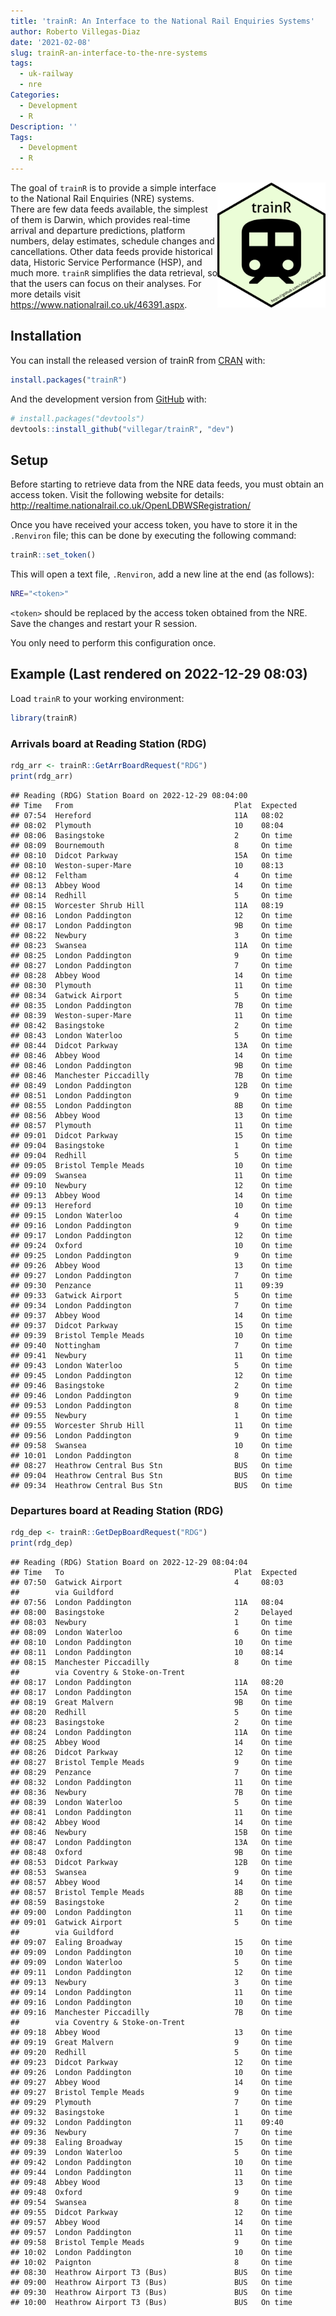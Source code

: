 ```yaml
---
title: 'trainR: An Interface to the National Rail Enquiries Systems'
author: Roberto Villegas-Diaz
date: '2021-02-08'
slug: trainR-an-interface-to-the-nre-systems
tags:
  - uk-railway
  - nre
Categories:
  - Development
  - R
Description: ''
Tags:
  - Development
  - R
---
```


<img src="https://raw.githubusercontent.com/villegar/trainR/main/inst/images/logo.png" alt="logo" align="right" height=200px/>

The goal of `trainR` is to provide a simple interface to the 
National Rail Enquiries (NRE) systems. There are few data feeds 
available, the simplest of them is Darwin, which provides real-time 
arrival and departure predictions, platform numbers, delay estimates, 
schedule changes and cancellations. Other data feeds provide historical 
data, Historic Service Performance (HSP), and much more. `trainR` 
simplifies the data retrieval, so that the users can focus on their 
analyses. For more details visit 
https://www.nationalrail.co.uk/46391.aspx.

## Installation

You can install the released version of trainR from [CRAN](https://CRAN.R-project.org) with:

``` r
install.packages("trainR")
```

And the development version from [GitHub](https://github.com/) with:

``` r
# install.packages("devtools")
devtools::install_github("villegar/trainR", "dev")
```

## Setup
Before starting to retrieve data from the NRE data feeds, you must obtain an access token. 
Visit the following website for details: http://realtime.nationalrail.co.uk/OpenLDBWSRegistration/

Once you have received your access token, you have to store it in the `.Renviron` file; this can be 
done by executing the following command:


```r
trainR::set_token()
```

This will open a text file, `.Renviron`, add a new line at the end (as follows):

```bash
NRE="<token>"
```

`<token>` should be replaced by the access token obtained from the NRE. Save the changes and restart 
your R session.

You only need to perform this configuration once.

## Example (Last rendered on 2022-12-29 08:03)

Load `trainR` to your working environment:

```r
library(trainR)
```

### Arrivals board at Reading Station (RDG)


```r
rdg_arr <- trainR::GetArrBoardRequest("RDG")
print(rdg_arr)
```

```
## Reading (RDG) Station Board on 2022-12-29 08:04:00
## Time   From                                    Plat  Expected
## 07:54  Hereford                                11A   08:02
## 08:02  Plymouth                                10    08:04
## 08:06  Basingstoke                             2     On time
## 08:09  Bournemouth                             8     On time
## 08:10  Didcot Parkway                          15A   On time
## 08:10  Weston-super-Mare                       10    08:13
## 08:12  Feltham                                 4     On time
## 08:13  Abbey Wood                              14    On time
## 08:14  Redhill                                 5     On time
## 08:15  Worcester Shrub Hill                    11A   08:19
## 08:16  London Paddington                       12    On time
## 08:17  London Paddington                       9B    On time
## 08:22  Newbury                                 3     On time
## 08:23  Swansea                                 11A   On time
## 08:25  London Paddington                       9     On time
## 08:27  London Paddington                       7     On time
## 08:28  Abbey Wood                              14    On time
## 08:30  Plymouth                                11    On time
## 08:34  Gatwick Airport                         5     On time
## 08:35  London Paddington                       7B    On time
## 08:39  Weston-super-Mare                       11    On time
## 08:42  Basingstoke                             2     On time
## 08:43  London Waterloo                         5     On time
## 08:44  Didcot Parkway                          13A   On time
## 08:46  Abbey Wood                              14    On time
## 08:46  London Paddington                       9B    On time
## 08:46  Manchester Piccadilly                   7B    On time
## 08:49  London Paddington                       12B   On time
## 08:51  London Paddington                       9     On time
## 08:55  London Paddington                       8B    On time
## 08:56  Abbey Wood                              13    On time
## 08:57  Plymouth                                11    On time
## 09:01  Didcot Parkway                          15    On time
## 09:04  Basingstoke                             1     On time
## 09:04  Redhill                                 5     On time
## 09:05  Bristol Temple Meads                    10    On time
## 09:09  Swansea                                 11    On time
## 09:10  Newbury                                 12    On time
## 09:13  Abbey Wood                              14    On time
## 09:13  Hereford                                10    On time
## 09:15  London Waterloo                         4     On time
## 09:16  London Paddington                       9     On time
## 09:17  London Paddington                       12    On time
## 09:24  Oxford                                  10    On time
## 09:25  London Paddington                       9     On time
## 09:26  Abbey Wood                              13    On time
## 09:27  London Paddington                       7     On time
## 09:30  Penzance                                11    09:39
## 09:33  Gatwick Airport                         5     On time
## 09:34  London Paddington                       7     On time
## 09:37  Abbey Wood                              14    On time
## 09:37  Didcot Parkway                          15    On time
## 09:39  Bristol Temple Meads                    10    On time
## 09:40  Nottingham                              7     On time
## 09:41  Newbury                                 11    On time
## 09:43  London Waterloo                         5     On time
## 09:45  London Paddington                       12    On time
## 09:46  Basingstoke                             2     On time
## 09:46  London Paddington                       9     On time
## 09:53  London Paddington                       8     On time
## 09:55  Newbury                                 1     On time
## 09:55  Worcester Shrub Hill                    11    On time
## 09:56  London Paddington                       9     On time
## 09:58  Swansea                                 10    On time
## 10:01  London Paddington                       8     On time
## 08:27  Heathrow Central Bus Stn                BUS   On time
## 09:04  Heathrow Central Bus Stn                BUS   On time
## 09:34  Heathrow Central Bus Stn                BUS   On time
```

### Departures board at Reading Station (RDG)


```r
rdg_dep <- trainR::GetDepBoardRequest("RDG")
print(rdg_dep)
```

```
## Reading (RDG) Station Board on 2022-12-29 08:04:04
## Time   To                                      Plat  Expected
## 07:50  Gatwick Airport                         4     08:03
##        via Guildford                           
## 07:56  London Paddington                       11A   08:04
## 08:00  Basingstoke                             2     Delayed
## 08:03  Newbury                                 1     On time
## 08:09  London Waterloo                         6     On time
## 08:10  London Paddington                       10    On time
## 08:11  London Paddington                       10    08:14
## 08:15  Manchester Piccadilly                   8     On time
##        via Coventry & Stoke-on-Trent           
## 08:17  London Paddington                       11A   08:20
## 08:17  London Paddington                       15A   On time
## 08:19  Great Malvern                           9B    On time
## 08:20  Redhill                                 5     On time
## 08:23  Basingstoke                             2     On time
## 08:24  London Paddington                       11A   On time
## 08:25  Abbey Wood                              14    On time
## 08:26  Didcot Parkway                          12    On time
## 08:27  Bristol Temple Meads                    9     On time
## 08:29  Penzance                                7     On time
## 08:32  London Paddington                       11    On time
## 08:36  Newbury                                 7B    On time
## 08:39  London Waterloo                         5     On time
## 08:41  London Paddington                       11    On time
## 08:42  Abbey Wood                              14    On time
## 08:46  Newbury                                 15B   On time
## 08:47  London Paddington                       13A   On time
## 08:48  Oxford                                  9B    On time
## 08:53  Didcot Parkway                          12B   On time
## 08:53  Swansea                                 9     On time
## 08:57  Abbey Wood                              14    On time
## 08:57  Bristol Temple Meads                    8B    On time
## 08:59  Basingstoke                             2     On time
## 09:00  London Paddington                       11    On time
## 09:01  Gatwick Airport                         5     On time
##        via Guildford                           
## 09:07  Ealing Broadway                         15    On time
## 09:09  London Paddington                       10    On time
## 09:09  London Waterloo                         5     On time
## 09:11  London Paddington                       12    On time
## 09:13  Newbury                                 3     On time
## 09:14  London Paddington                       11    On time
## 09:16  London Paddington                       10    On time
## 09:16  Manchester Piccadilly                   7B    On time
##        via Coventry & Stoke-on-Trent           
## 09:18  Abbey Wood                              13    On time
## 09:19  Great Malvern                           9     On time
## 09:20  Redhill                                 5     On time
## 09:23  Didcot Parkway                          12    On time
## 09:26  London Paddington                       10    On time
## 09:27  Abbey Wood                              14    On time
## 09:27  Bristol Temple Meads                    9     On time
## 09:29  Plymouth                                7     On time
## 09:32  Basingstoke                             1     On time
## 09:32  London Paddington                       11    09:40
## 09:36  Newbury                                 7     On time
## 09:38  Ealing Broadway                         15    On time
## 09:39  London Waterloo                         5     On time
## 09:42  London Paddington                       10    On time
## 09:44  London Paddington                       11    On time
## 09:48  Abbey Wood                              13    On time
## 09:48  Oxford                                  9     On time
## 09:54  Swansea                                 8     On time
## 09:55  Didcot Parkway                          12    On time
## 09:57  Abbey Wood                              14    On time
## 09:57  London Paddington                       11    On time
## 09:58  Bristol Temple Meads                    9     On time
## 10:02  London Paddington                       10    On time
## 10:02  Paignton                                8     On time
## 08:30  Heathrow Airport T3 (Bus)               BUS   On time
## 09:00  Heathrow Airport T3 (Bus)               BUS   On time
## 09:30  Heathrow Airport T3 (Bus)               BUS   On time
## 10:00  Heathrow Airport T3 (Bus)               BUS   On time
```
